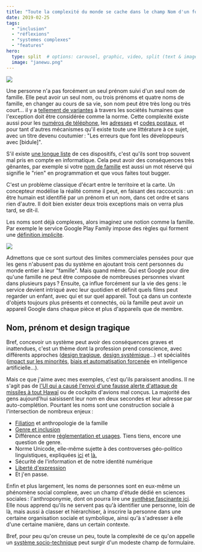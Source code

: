 ```yaml
---
title: "Toute la complexité du monde se cache dans le champ Nom d'un formulaire"
date: 2019-02-25
tags:
  - "inclusion"
  - "réflexions"
  - "systemes complexes"
  - "features"
hero:
  type: split  # options: carousel, graphic, video, split (text & image)
  image: "janewu.png"
---
```


![](/assets/images/janewu.png)

Une personne n'a pas forcément un seul prénom suivi d'un seul nom de famille. Elle peut avoir un seul nom, ou trois prénoms et quatre noms de famille, en changer au cours de sa vie, son nom peut être très long ou très court... il y a [tellement de variantes](https://shinesolutions.com/2018/01/08/falsehoods-programmers-believe-about-names-with-examples) à travers les sociétés humaines que l'exception doit être considérée comme la norme. Cette complexité existe aussi pour les [numéros de téléphone](https://github.com/googlei18n/libphonenumber/blob/master/FALSEHOODS.md), les [adresses](https://www.mjt.me.uk/posts/falsehoods-programmers-believe-about-addresses) et [codes postaux](http://www.sirius-upvm.net/doc/usuels/codes_postaux.html), et pour tant d'autres mécanismes qu'il existe toute une littérature à ce sujet, avec un titre devenu coutumier : "Les erreurs que font les développeurs avec \[bidule\]".

S'il existe [une longue liste](https://github.com/kdeldycke/awesome-falsehood/blob/master/README.md) de ces dispositifs, c'est qu'ils sont trop souvent mal pris en compte en informatique. Cela peut avoir des conséquences très gênantes, par exemple si votre [nom de famille](https://www.wired.com/2015/11/null/) est aussi un mot réservé qui signifie le "rien" en programmation et que vous faites tout bugger.

C'est un problème classique d'écart entre le territoire et la carte. Un concepteur modélise la réalité comme il peut, en faisant des raccourcis : un être humain est identifié par un prénom et un nom, dans cet ordre et sans rien d'autre. Il doit bien exister deux trois exceptions mais on verra plus tard, se dit-il.

Les noms sont déjà complexes, alors imaginez une notion comme la famille. Par exemple le service Google Play Family impose des règles qui forment une [définition implicite](https://twitter.com/edent/status/846270908138426369).

![](/assets/images/C76O4a6W0AENhCT.jpg-large.jpg)

Admettons que ce sont surtout des limites commerciales pensées pour que les gens n'abusent pas du système en ajoutant trois cent personnes du monde entier à leur "famille". Mais quand même. Qui est Google pour dire qu'une famille ne peut être composée de nombreuses personnes vivant dans plusieurs pays ? Ensuite, ça influe forcément sur la vie des gens : le service devient intriqué avec leur quotidien et définit quels films peut regarder un enfant, avec qui et sur quel appareil. Tout ça dans un contexte d'objets toujours plus présents et connectés, où la famille peut avoir un appareil Google dans chaque pièce et plus d'appareils que de membre.

## Nom, prénom et design tragique

Bref, concevoir un système peut avoir des conséquences graves et inattendues, c'est un thème dont la profession prend conscience, avec différents approches ([design tragique](https://www.tragicdesign.com/), [design systémique](https://en.m.wikipedia.org/wiki/Systemic_design?wprov=sfla1)...) et spécialités ([impact sur les minorités](https://www.udeducation.org/product/diversity-and-design), [biais et automatisation forcenée](https://medium.com/s/story/the-seductive-diversion-of-solving-bias-in-artificial-intelligence-890df5e5ef53) en intelligence artificielle...).

Mais ce que j'aime avec mes exemples, c'est qu'ils paraissent anodins. Il ne s'agit pas de [l'UI qui a causé l'envoi d'une fausse alerte d'attaque de missiles à tout Hawaï](https://twitter.com/DesignUXUI/status/953305994804674561) ou de cockpits d'avions mal conçus. La majorité des gens aujourd'hui saisissent leur nom en deux secondes et leur adresse par auto-complétion. Pourtant les noms sont une construction sociale à l'intersection de nombreux enjeux :

- [Filiation](https://fr.wikipedia.org/wiki/Filiation) et anthropologie de la famille
- [Genre et inclusion](https://uxdesign.cc/designing-forms-for-gender-diversity-and-inclusion-d8194cf1f51)
- Différence entre [réglementation et usages](https://www.nouvelobs.com/rue89/rue89-nos-vies-connectees/20111016.RUE4957/galere-quotidienne-garder-son-nom-de-naissance-quand-on-est-mariee.html). Tiens tiens, encore une question de genre.
- Norme Unicode, elle-même sujette à des controverses géo-politico linguistiques, expliquées [ici](https://en.wikipedia.org/wiki/Han_unification) et [là.](https://modelviewculture.com/pieces/i-can-text-you-a-pile-of-poo-but-i-cant-write-my-name)
- Sécurité de l'information et de notre identité numérique
- [Liberté d'expression](https://www.eff.org/issues/anonymity)
- Et j'en passe.

Enfin et plus largement, les noms de personnes sont en eux-même un phénomène social complexe, avec un champ d'étude dédié en sciences sociales : l'anthroponymie, dont on pourra lire une [synthèse fascinante ici](https://www.persee.fr/doc/lgge_0458-726x_1982_num_16_66_1127). Elle nous apprend qu'ils ne servent pas qu'à identifier une personne, loin de là, mais aussi à classer et hiérarchiser, à inscrire la personne dans une certaine organisation sociale et symbolique, ainsi qu'à s'adresser à elle d'une certaine manière, dans un certain contexte.

Bref, pour peu qu'on creuse un peu, toute la complexité de ce qu'on appelle un [système socio-technique](https://jnd.org/norman_stappers_2016_designx_design_and_complex_sociotechnical_systems) peut surgir d'un modeste champ de formulaire.

